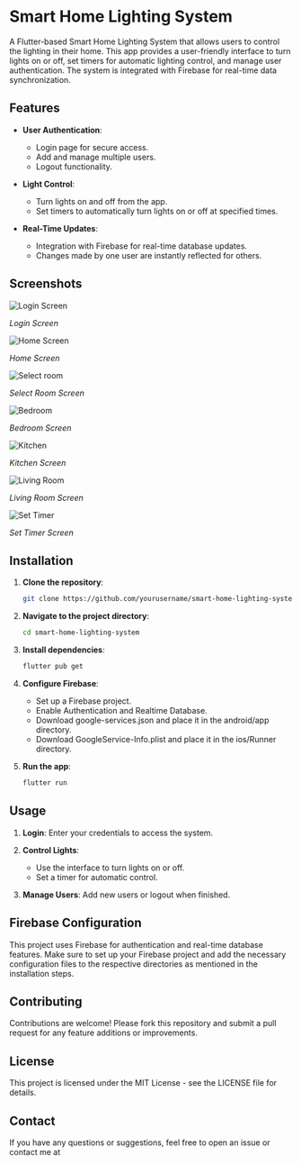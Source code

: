 # Smart Home Lighting System

A Flutter-based Smart Home Lighting System that allows users to control the lighting in their home. This app provides a user-friendly interface to turn lights on or off, set timers for automatic lighting control, and manage user authentication. The system is integrated with Firebase for real-time data synchronization.

## Features

- **User Authentication**: 
  - Login page for secure access.
  - Add and manage multiple users.
  - Logout functionality.

- **Light Control**:
  - Turn lights on and off from the app.
  - Set timers to automatically turn lights on or off at specified times.

- **Real-Time Updates**:
  - Integration with Firebase for real-time database updates.
  - Changes made by one user are instantly reflected for others.

## Screenshots

![Login Screen](Screenshots/loginscreen.jpg)

*Login Screen*

![Home Screen](Screenshots/welcomepage.jpg)

*Home Screen*

![Select room](Screenshots/selectroom.jpg)

*Select Room Screen*

![Bedroom](Screenshots/bedroom.jpg)

*Bedroom Screen*

![Kitchen](Screenshots/kitchen.jpg)

*Kitchen Screen*

![Living Room](Screenshots/livingroom.jpg)

*Living Room Screen*

![Set Timer](Screenshots/timer.jpg)

*Set Timer Screen*

## Installation

1. **Clone the repository**:
   ```bash
   git clone https://github.com/yourusername/smart-home-lighting-system.git

2. **Navigate to the project directory**:
    ```bash
    cd smart-home-lighting-system

3. **Install dependencies**:
    ```bash
    flutter pub get

4. **Configure Firebase**:
    - Set up a Firebase project.
    - Enable Authentication and Realtime Database.
    - Download google-services.json and place it in the android/app directory.
    - Download GoogleService-Info.plist and place it in the ios/Runner directory.

5. **Run the app**:
    ```bash
    flutter run

## Usage

1. **Login**: Enter your credentials to access the system.

2. **Control Lights**:
    - Use the interface to turn lights on or off.
    - Set a timer for automatic control.

3. **Manage Users**: Add new users or logout when finished.

## Firebase Configuration

This project uses Firebase for authentication and real-time database features. Make sure to set up your Firebase project and add the necessary configuration files to the respective directories as mentioned in the installation steps.

## Contributing

Contributions are welcome! Please fork this repository and submit a pull request for any feature additions or improvements.

## License

This project is licensed under the MIT License - see the LICENSE file for details.

## Contact 

If you have any questions or suggestions, feel free to open an issue or contact me at 

